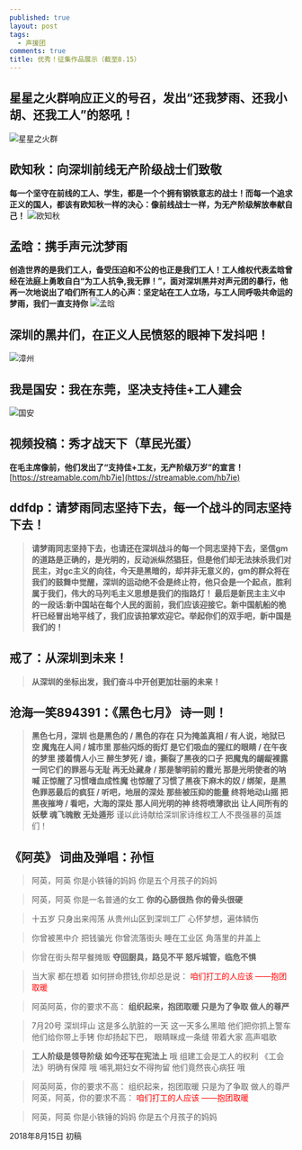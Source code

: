```yaml
---
published: true
layout: post
tags:
  - 声援团
comments: true
title: 优秀！征集作品展示（截至8.15）
---
```



## 星星之火群响应正义的号召，发出“还我梦雨、还我小胡、还我工人”的怒吼！
![星星之火群][1]

## 欧知秋：向深圳前线无产阶级战士们致敬
**每一个坚守在前线的工人、学生，都是一个个拥有钢铁意志的战士！而每一个追求正义的国人，都该有欧知秋一样的决心：像前线战士一样，为无产阶级解放奉献自己！**
![欧知秋][2]

## 孟晗：携手声元沈梦雨
**创造世界的是我们工人，备受压迫和不公的也正是我们工人！工人维权代表孟晗曾经在法庭上勇敢自白“为工人抗争,我无罪！”，面对深圳黑井对声元团的暴行，他再一次地说出了咱们所有工人的心声：坚定站在工人立场，与工人同呼吸共命运的梦雨，我们一直支持你**
![孟晗][3]

## 深圳的黑井们，在正义人民愤怒的眼神下发抖吧！
![漳州][4]

## 我是国安：我在东莞，坚决支持佳+工人建会
![国安][5]

## 视频投稿：秀才战天下（草民光蛋）
**在毛主席像前，他们发出了“支持佳+工友，无产阶级万岁”的宣言！**
[https://streamable.com/hb7ie](https://streamable.com/hb7ie)

## ddfdp：请梦雨同志坚持下去，每一个战斗的同志坚持下去！
> **请梦雨同志坚持下去，也请还在深圳战斗的每一个同志坚持下去，坚信gm的道路是正确的，是光明的，反动派纵然猖狂，但是他们却无法抹杀我们对民主，对gc主义的向往，今天是黑暗的，却并非无意义的，gm的群众将在我们的鼓舞中觉醒，深圳的运动绝不会是终止符，他只会是一个起点，胜利属于我们，伟大的马列毛主义思想是我们的指路灯！ 最后是新民主主义中的一段话:新中国站在每个人民的面前，我们应该迎接它。新中国航船的桅杆已经冒出地平线了，我们应该拍掌欢迎它。举起你们的双手吧，新中国是我们的！** 

## 戒了：从深圳到未来！
> **从深圳的坐标出发，我们奋斗中开创更加壮丽的未来！**

## 沧海一笑894391：《黑色七月》  诗一则！
> **黑色七月，深圳 也是黑色的 / 黑色的存在 只为掩盖真相 / 有人说，地狱已空 魔鬼在人间 / 城市里 那些闪烁的街灯 是它们吸血的猩红的眼睛 / 在午夜的梦里 搂着情人小三 醉生梦死 / 谁，撕裂了黑夜的口子 把魔鬼的龌龊裸露 一同它们的罪恶与无耻 再无处藏身 / 那是黎明前的霞光 那是光明使者的呐喊 正惊醒了习惯嗜血成性魔 也惊醒了习惯了黑夜下麻木的奴 / 绑架，是黑色罪恶最后的疯狂 / 听吧，地层的深处 那些被压抑的能量 终将地动山摇 把黑夜摧垮 / 看吧，大海的深处 那人间光明的神 终将喷薄欲出 让人间所有的妖孽 魂飞魄散 无处遁形**
谨以此诗献给深圳家诗维权工人不畏强暴的英雄们！


## 《阿英》 词曲及弹唱：孙恒

> 阿英，阿英
你是小铁锤的妈妈
你是五个月孩子的妈妈

> 阿英，阿英
你是一名普通的女工
**你的心肠很热
你的骨头很硬**

> 十五岁 只身出来闯荡
从贵州山区到深圳工厂
心怀梦想，遍体鳞伤

> 你曾被黑中介 把钱骗光
你曾流落街头 睡在工业区
角落里的井盖上

> 你曾在街头帮早餐摊贩
**夺回厨具，路见不平
怒斥城管，临危不惧**

> 当大家 都在想着
如何拼命攒钱,你却总是说：
<font color="red"> 咱们打工的人应该
——抱团取暖 </font>

> 阿英阿英，你的要求不高：
**组织起来，抱团取暖
只是为了争取 做人的尊严**


> 7月20号 深圳坪山
这是多么肮脏的一天
这一天多么黑暗
他们把你抓上警车
他们给你带上手铐
你却扬起下巴，
眼睛眯成一条缝
带着大家 高声唱歌

> **工人阶级是领导阶级
如今还写在宪法上**
哦
组建工会是工人的权利
《工会法》明确有保障
哦
哺乳期妇女不得拘留
他们竟然丧心病狂
哦

> 阿英阿英，你的要求不高：
组织起来，抱团取暖
只是为了争取 做人的尊严
阿英，阿英，你的要求不高：
<font color="red"> 咱们打工的人应该
——抱团取暖 </font>

> 阿英，阿英
你是小铁锤的妈妈
你是五个月孩子的妈妈

2018年8月15日 初稿

[1]: https://upload.cc/i1/2018/08/15/EGS5LI.jpg
[2]: https://upload.cc/i1/2018/08/15/GqTZsg.png
[3]: https://upload.cc/i1/2018/08/15/4Cw2OF.png
[4]: https://upload.cc/i1/2018/08/16/pMSHCe.jpg
[5]: https://upload.cc/i1/2018/08/15/R45rGb.jpg
